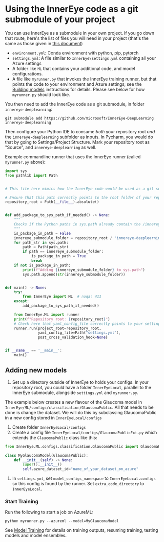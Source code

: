 # Using the InnerEye code as a git submodule of your project

You can use InnerEye as a submodule in your own project.
If you go down that route, here's the list of files you will need in your project (that's the same as those
given in [this document](building_models.md))

* `environment.yml`: Conda environment with python, pip, pytorch
* `settings.yml`: A file similar to `InnerEye\settings.yml` containing all your Azure settings
* A folder like `ML` that contains your additional code, and model configurations.
* A file like `myrunner.py` that invokes the InnerEye training runner, but that points the code to your environment
and Azure settings; see the [Building models](building_models.md) instructions for details. Please see below for how
`myrunner.py` should look like.

You then need to add the InnerEye code as a git submodule, in folder `innereye-deeplearning`:

```shell
git submodule add https://github.com/microsoft/InnerEye-DeepLearning innereye-deeplearning
```

Then configure your Python IDE to consume *both* your repository root *and* the `innereye-deeplearning` subfolder as inputs.
In Pycharm, you would do that by going to Settings/Project Structure. Mark your repository root as "Source", and
`innereye-deeplearning` as well.

Example commandline runner that uses the InnerEye runner (called `myrunner.py` above):

```python
import sys
from pathlib import Path


# This file here mimics how the InnerEye code would be used as a git submodule.

# Ensure that this path correctly points to the root folder of your repository.
repository_root = Path(__file__).absolute()


def add_package_to_sys_path_if_needed() -> None:
    """
    Checks if the Python paths in sys.path already contain the /innereye-deeplearning folder. If not, add it.
    """
    is_package_in_path = False
    innereye_submodule_folder = repository_root / "innereye-deeplearning"
    for path_str in sys.path:
        path = Path(path_str)
        if path == innereye_submodule_folder:
            is_package_in_path = True
            break
    if not is_package_in_path:
        print(f"Adding {innereye_submodule_folder} to sys.path")
        sys.path.append(str(innereye_submodule_folder))


def main() -> None:
    try:
        from InnerEye import ML  # noqa: 411
    except:
        add_package_to_sys_path_if_needed()

    from InnerEye.ML import runner
    print(f"Repository root: {repository_root}")
    # Check here that yaml_config_file correctly points to your settings file
    runner.run(project_root=repository_root,
               yaml_config_file=Path("settings.yml"),
               post_cross_validation_hook=None)


if __name__ == '__main__':
    main()

```

## Adding new models

1. Set up a directory outside of InnerEye to holds your configs. In your repository root, you could have a folder
`InnerEyeLocal`, parallel to the InnerEye submodule, alongside `settings.yml` and `myrunner.py`.

The example below creates a new flavour of the Glaucoma model in `InnerEye/ML/configs/classification/GlaucomaPublic`.
All that needs to be done is change the dataset. We will do this by subclassing GlaucomaPublic in a new config
stored in `InnerEyeLocal/configs`

1. Create folder `InnerEyeLocal/configs`
1. Create a config file `InnerEyeLocal/configs/GlaucomaPublicExt.py` which extends the `GlaucomaPublic` class
like this:

```python
from InnerEye.ML.configs.classification.GlaucomaPublic import GlaucomaPublic

class MyGlaucomaModel(GlaucomaPublic):
    def __init__(self) -> None:
        super().__init__()
        self.azure_dataset_id="name_of_your_dataset_on_azure"
```

1. In `settings.yml`, set `model_configs_namespace` to `InnerEyeLocal.configs` so this config
is found by the runner. Set `extra_code_directory` to `InnerEyeLocal`.

### Start Training

Run the following to start a job on AzureML:

```shell
python myrunner.py --azureml --model=MyGlaucomaModel
```

See [Model Training](building_models.md) for details on training outputs, resuming training, testing models and model ensembles.
